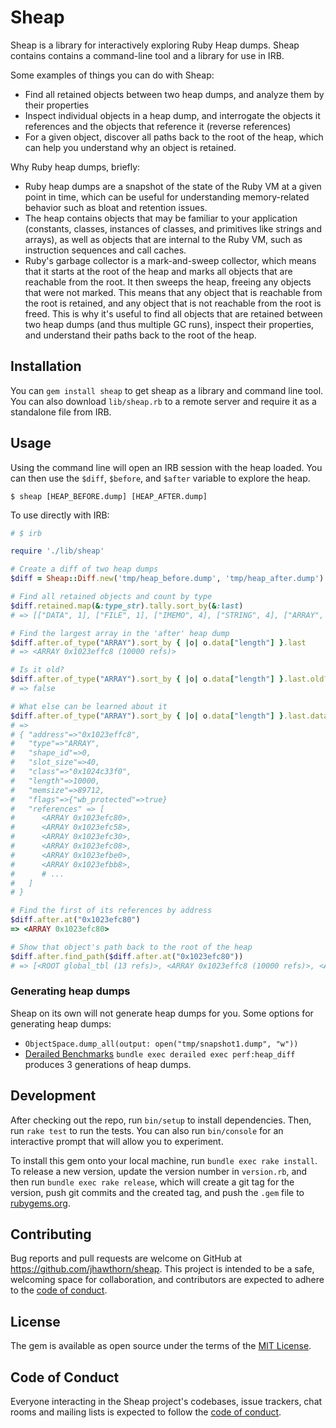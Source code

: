 # Sheap

Sheap is a library for interactively exploring Ruby Heap dumps. Sheap contains contains a command-line tool and a library for use in IRB. 

Some examples of things you can do with Sheap:
- Find all retained objects between two heap dumps, and analyze them by their properties
- Inspect individual objects in a heap dump, and interrogate the objects it references and the objects that reference it (reverse references)
- For a given object, discover all paths back to the root of the heap, which can help you understand why an object is retained.

Why Ruby heap dumps, briefly:
- Ruby heap dumps are a snapshot of the state of the Ruby VM at a given point in time, which can be useful for understanding memory-related behavior such as bloat and retention issues.
- The heap contains objects that may be familiar to your application (constants, classes, instances of classes, and primitives like strings and arrays), as well as objects that are internal to the Ruby VM, such as instruction sequences and call caches.
- Ruby's garbage collector is a mark-and-sweep collector, which means that it starts at the root of the heap and marks all objects that are reachable from the root. It then sweeps the heap, freeing any objects that were not marked. This means that any object that is reachable from the root is retained, and any object that is not reachable from the root is freed. This is why it's useful to find all objects that are retained between two heap dumps (and thus multiple GC runs), inspect their properties, and understand their paths back to the root of the heap.

## Installation

You can `gem install sheap` to get sheap as a library and command line tool. You can also download `lib/sheap.rb` to a remote server and require it as a standalone file from IRB.

## Usage

Using the command line will open an IRB session with the heap loaded. You can then use the `$diff`, `$before`, and `$after` variable to explore the heap.

```console
$ sheap [HEAP_BEFORE.dump] [HEAP_AFTER.dump]
```

To use directly with IRB:

```ruby
# $ irb

require './lib/sheap'

# Create a diff of two heap dumps
$diff = Sheap::Diff.new('tmp/heap_before.dump', 'tmp/heap_after.dump')

# Find all retained objects and count by type
$diff.retained.map(&:type_str).tally.sort_by(&:last)
# => [["DATA", 1], ["FILE", 1], ["IMEMO", 4], ["STRING", 4], ["ARRAY", 10000]]

# Find the largest array in the 'after' heap dump
$diff.after.of_type("ARRAY").sort_by { |o| o.data["length"] }.last
# => <ARRAY 0x1023effc8 (10000 refs)>

# Is it old?
$diff.after.of_type("ARRAY").sort_by { |o| o.data["length"] }.last.old?
# => false

# What else can be learned about it
$diff.after.of_type("ARRAY").sort_by { |o| o.data["length"] }.last.data
# => 
# { "address"=>"0x1023effc8",
#   "type"=>"ARRAY",
#   "shape_id"=>0,
#   "slot_size"=>40,
#   "class"=>"0x1024c33f0",
#   "length"=>10000,
#   "memsize"=>89712,
#   "flags"=>{"wb_protected"=>true}
#   "references" => [
#      <ARRAY 0x1023efc80>, 
#      <ARRAY 0x1023efc58>,
#      <ARRAY 0x1023efc30>,
#      <ARRAY 0x1023efc08>,
#      <ARRAY 0x1023efbe0>,
#      <ARRAY 0x1023efbb8>,
#      # ...
#   ]
# }

# Find the first of its references by address
$diff.after.at("0x1023efc80")
=> <ARRAY 0x1023efc80>

# Show that object's path back to the root of the heap 
$diff.after.find_path($diff.after.at("0x1023efc80"))
# => [<ROOT global_tbl (13 refs)>, <ARRAY 0x1023effc8 (10000 refs)>, <ARRAY 0x1023efc80>]
```

### Generating heap dumps

Sheap on its own will not generate heap dumps for you. Some options for generating heap dumps:

- `ObjectSpace.dump_all(output: open("tmp/snapshot1.dump", "w"))`
- [Derailed Benchmarks](https://github.com/zombocom/derailed_benchmarks) `bundle exec derailed exec perf:heap_diff` produces 3 generations of heap dumps.

## Development

After checking out the repo, run `bin/setup` to install dependencies. Then, run `rake test` to run the tests. You can also run `bin/console` for an interactive prompt that will allow you to experiment.

To install this gem onto your local machine, run `bundle exec rake install`. To release a new version, update the version number in `version.rb`, and then run `bundle exec rake release`, which will create a git tag for the version, push git commits and the created tag, and push the `.gem` file to [rubygems.org](https://rubygems.org).

## Contributing

Bug reports and pull requests are welcome on GitHub at https://github.com/jhawthorn/sheap. This project is intended to be a safe, welcoming space for collaboration, and contributors are expected to adhere to the [code of conduct](https://github.com/jhawthorn/sheap/blob/main/CODE_OF_CONDUCT.md).

## License

The gem is available as open source under the terms of the [MIT License](https://opensource.org/licenses/MIT).

## Code of Conduct

Everyone interacting in the Sheap project's codebases, issue trackers, chat rooms and mailing lists is expected to follow the [code of conduct](https://github.com/jhawthorn/sheap/blob/main/CODE_OF_CONDUCT.md).
